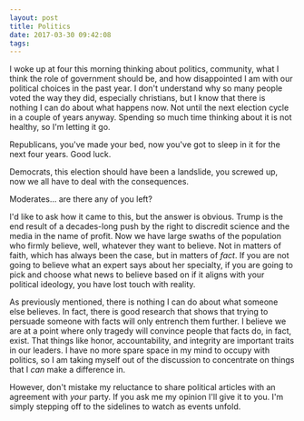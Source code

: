 ```yaml
---
layout: post
title: Politics
date: 2017-03-30 09:42:08
tags: 
---
```


I woke up at four this morning thinking about politics, community, what I think the role of government should be, and how disappointed I am with our political choices in the past year. I don't understand why so many people voted the way they did, especially christians, but I know that there is nothing I can do about what happens now. Not until the next election cycle in a couple of years anyway. Spending so much time thinking about it is not healthy, so I'm letting it go. 

Republicans, you've made your bed, now you've got to sleep in it for the next four years. Good luck. 

Democrats, this election should have been a landslide, you screwed up, now we all have to deal with the consequences.

Moderates… are there any of you left? 

I'd like to ask how it came to this, but the answer is obvious. Trump is the end result of a decades-long push by the right to discredit science and the media in the name of profit. Now we have large swaths of the population who firmly believe, well, whatever they want to believe. Not in matters of faith, which has always been the case, but in matters of *fact*. If you are not going to believe what an expert says about her specialty, if you are going to pick and choose what news to believe based on if it aligns with your political ideology, you have lost touch with reality.

As previously mentioned, there is nothing I can do about what someone else believes. In fact, there is good research that shows that trying to persuade someone with facts will only entrench them further. I believe we are at a point where only tragedy will convince people that facts do, in fact, exist. That things like honor, accountability, and integrity are important traits in our leaders. I have no more spare space in my mind to occupy with politics, so I am taking myself out of the discussion to concentrate on things that I *can* make a difference in. 

However, don't mistake my reluctance to share political articles with an agreement with *your* party. If you ask me my opinion I'll give it to you. I'm simply stepping off to the sidelines to watch as events unfold. 


